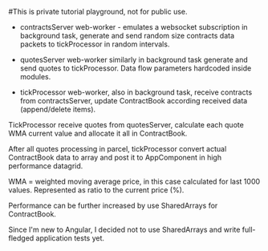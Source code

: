 #This is private tutorial playground, not for public use.

 - contractsServer web-worker - emulates a websocket subscription in background task, generate and send random size contracts data packets to tickProcessor in random intervals.

 - quotesServer web-worker similarly in background task generate and send quotes to tickProcessor. Data flow parameters hardcoded inside modules.

 - tickProcessor web-worker, also in background task, receive contracts from contractsServer, update ContractBook according received data (append/delete items).

 TickProcessor receive quotes from quotesServer, calculate each quote WMA current value and allocate it all in ContractBook.

 After all quotes processing in parcel, tickProcessor convert actual ContractBook data to array and post it to AppComponent in high performance datagrid.



 WMA = weighted moving average price, in this case calculated for last 1000 values. Represented as ratio to the current price (%).

 Performance can be further increased by use SharedArrays for ContractBook.

 Since I'm new to Angular, I decided not to use SharedArrays and write full-fledged application tests yet.


